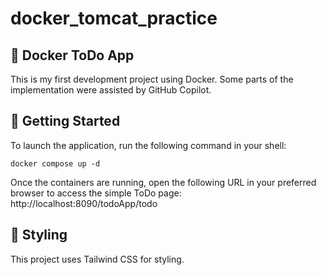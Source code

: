 # docker_tomcat_practice

## 🐳 Docker ToDo App
This is my first development project using Docker.
Some parts of the implementation were assisted by GitHub Copilot.
## 🚀 Getting Started
To launch the application, run the following command in your shell:

`docker compose up -d`


Once the containers are running, open the following URL in your preferred browser to access the simple ToDo page:
http://localhost:8090/todoApp/todo


## 🎨 Styling
This project uses Tailwind CSS for styling.
